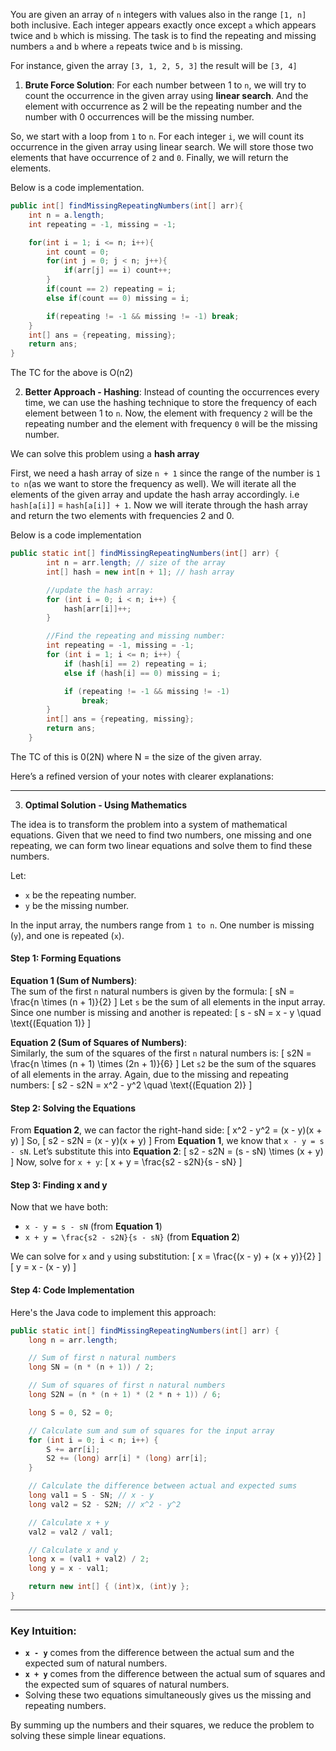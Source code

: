 You are given an array of `n` integers with values also in the range `[1, n]` both inclusive. Each integer appears exactly once except `a` which appears twice and `b` which is missing. The task is to find the repeating and missing numbers `a` and `b` where `a` repeats twice and `b` is missing.

For instance, given the array `[3, 1, 2, 5, 3]` the result will be `[3, 4]`

1. **Brute Force Solution**: For each number between 1 to `n`, we will try to count the occurrence in the given array using **linear search**. And the element with occurrence as 2 will be the repeating number and the number with 0 occurrences will be the missing number.

So, we start with a loop from `1` to `n`. For each integer `i`, we will count its occurrence in the given array using linear search. We will store those two elements that have occurrence of `2` and `0`. Finally, we will return the elements.

Below is a code implementation.

```java
public int[] findMissingRepeatingNumbers(int[] arr){
    int n = a.length;
    int repeating = -1, missing = -1;

    for(int i = 1; i <= n; i++){
        int count = 0;
        for(int j = 0; j < n; j++){
            if(arr[j] == i) count++;
        }
        if(count == 2) repeating = i;
        else if(count == 0) missing = i;

        if(repeating != -1 && missing != -1) break;
    }
    int[] ans = {repeating, missing};
    return ans;
}
```

The TC for the above is O(n2)

2. **Better Approach - Hashing**: Instead of counting the occurrences every time, we can use the hashing technique to store the frequency of each element between 1 to `n`. Now, the element with frequency `2` will be the repeating number and the element with frequency `0` will be the missing number.

We can solve this problem using a **hash array**

First, we need a hash array of size `n + 1` since the range of the number is `1 to n`(as we want to store the frequency as well). We will iterate all the elements of the given array and update the hash array accordingly. i.e `hash[a[i]]` = `hash[a[i]] + 1`. Now we will iterate through the hash array and return the two elements with frequencies 2 and 0.

Below is a code implementation

```java
public static int[] findMissingRepeatingNumbers(int[] arr) {
        int n = arr.length; // size of the array
        int[] hash = new int[n + 1]; // hash array

        //update the hash array:
        for (int i = 0; i < n; i++) {
            hash[arr[i]]++;
        }

        //Find the repeating and missing number:
        int repeating = -1, missing = -1;
        for (int i = 1; i <= n; i++) {
            if (hash[i] == 2) repeating = i;
            else if (hash[i] == 0) missing = i;

            if (repeating != -1 && missing != -1)
                break;
        }
        int[] ans = {repeating, missing};
        return ans;
    }
```

The TC of this is 0(2N) where N = the size of the given array. 


Here’s a refined version of your notes with clearer explanations:

---

3. **Optimal Solution - Using Mathematics**

The idea is to transform the problem into a system of mathematical equations. Given that we need to find two numbers, one missing and one repeating, we can form two linear equations and solve them to find these numbers.

Let:
- `x` be the repeating number.
- `y` be the missing number.

In the input array, the numbers range from `1 to n`. One number is missing (`y`), and one is repeated (`x`).

#### Step 1: Forming Equations
**Equation 1 (Sum of Numbers)**:  
The sum of the first `n` natural numbers is given by the formula:
\[
sN = \frac{n \times (n + 1)}{2}
\]
Let `s` be the sum of all elements in the input array. Since one number is missing and another is repeated:
\[
s - sN = x - y \quad \text{(Equation 1)}
\]

**Equation 2 (Sum of Squares of Numbers)**:  
Similarly, the sum of the squares of the first `n` natural numbers is:
\[
s2N = \frac{n \times (n + 1) \times (2n + 1)}{6}
\]
Let `s2` be the sum of the squares of all elements in the array. Again, due to the missing and repeating numbers:
\[
s2 - s2N = x^2 - y^2 \quad \text{(Equation 2)}
\]

#### Step 2: Solving the Equations
From **Equation 2**, we can factor the right-hand side:
\[
x^2 - y^2 = (x - y)(x + y)
\]
So,
\[
s2 - s2N = (x - y)(x + y)
\]
From **Equation 1**, we know that `x - y = s - sN`. Let’s substitute this into **Equation 2**:
\[
s2 - s2N = (s - sN) \times (x + y)
\]
Now, solve for `x + y`:
\[
x + y = \frac{s2 - s2N}{s - sN}
\]

#### Step 3: Finding x and y
Now that we have both:
- `x - y = s - sN` (from **Equation 1**)
- `x + y = \frac{s2 - s2N}{s - sN}` (from **Equation 2**)

We can solve for `x` and `y` using substitution:
\[
x = \frac{(x - y) + (x + y)}{2}
\]
\[
y = x - (x - y)
\]

#### Step 4: Code Implementation
Here's the Java code to implement this approach:

```java
public static int[] findMissingRepeatingNumbers(int[] arr) {
    long n = arr.length;

    // Sum of first n natural numbers
    long SN = (n * (n + 1)) / 2;

    // Sum of squares of first n natural numbers
    long S2N = (n * (n + 1) * (2 * n + 1)) / 6;

    long S = 0, S2 = 0;

    // Calculate sum and sum of squares for the input array
    for (int i = 0; i < n; i++) {
        S += arr[i];
        S2 += (long) arr[i] * (long) arr[i];
    }

    // Calculate the difference between actual and expected sums
    long val1 = S - SN; // x - y
    long val2 = S2 - S2N; // x^2 - y^2

    // Calculate x + y
    val2 = val2 / val1;

    // Calculate x and y
    long x = (val1 + val2) / 2;
    long y = x - val1;

    return new int[] { (int)x, (int)y };
}
```

---

### Key Intuition:
- **`x - y`** comes from the difference between the actual sum and the expected sum of natural numbers.
- **`x + y`** comes from the difference between the actual sum of squares and the expected sum of squares of natural numbers.
- Solving these two equations simultaneously gives us the missing and repeating numbers.

By summing up the numbers and their squares, we reduce the problem to solving these simple linear equations.

